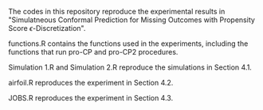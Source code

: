 The codes in this repository reproduce the experimental results in "Simulatneous Conformal Prediction for Missing Outcomes with Propensity Score $\epsilon$-Discretization".

functions.R contains the functions used in the experiments, including the functions that run pro-CP and pro-CP2 procedures.

Simulation 1.R and Simulation 2.R reproduce the simulations in Section 4.1.

airfoil.R reproduces the experiment in Section 4.2.

JOBS.R reproduces the experiment in Section 4.3.
